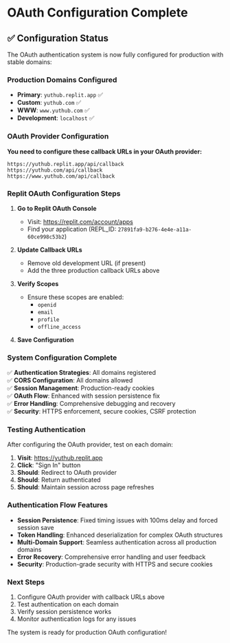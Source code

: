 # OAuth Configuration Complete

## ✅ Configuration Status

The OAuth authentication system is now fully configured for production with stable domains:

### Production Domains Configured
- **Primary**: `yuthub.replit.app` ✅
- **Custom**: `yuthub.com` ✅  
- **WWW**: `www.yuthub.com` ✅
- **Development**: `localhost` ✅

### OAuth Provider Configuration

**You need to configure these callback URLs in your OAuth provider:**

```
https://yuthub.replit.app/api/callback
https://yuthub.com/api/callback
https://www.yuthub.com/api/callback
```

### Replit OAuth Configuration Steps

1. **Go to Replit OAuth Console**
   - Visit: https://replit.com/account/apps
   - Find your application (REPL_ID: `27891fa9-b276-4e4e-a11a-60ce998c53b2`)

2. **Update Callback URLs**
   - Remove old development URL (if present)
   - Add the three production callback URLs above

3. **Verify Scopes**
   - Ensure these scopes are enabled:
     - `openid`
     - `email` 
     - `profile`
     - `offline_access`

4. **Save Configuration**

### System Configuration Complete

✅ **Authentication Strategies**: All domains registered  
✅ **CORS Configuration**: All domains allowed  
✅ **Session Management**: Production-ready cookies  
✅ **OAuth Flow**: Enhanced with session persistence fix  
✅ **Error Handling**: Comprehensive debugging and recovery  
✅ **Security**: HTTPS enforcement, secure cookies, CSRF protection  

### Testing Authentication

After configuring the OAuth provider, test on each domain:

1. **Visit**: https://yuthub.replit.app
2. **Click**: "Sign In" button
3. **Should**: Redirect to OAuth provider
4. **Should**: Return authenticated
5. **Should**: Maintain session across page refreshes

### Authentication Flow Features

- **Session Persistence**: Fixed timing issues with 100ms delay and forced session save
- **Token Handling**: Enhanced deserialization for complex OAuth structures  
- **Multi-Domain Support**: Seamless authentication across all production domains
- **Error Recovery**: Comprehensive error handling and user feedback
- **Security**: Production-grade security with HTTPS and secure cookies

### Next Steps

1. Configure OAuth provider with callback URLs above
2. Test authentication on each domain
3. Verify session persistence works
4. Monitor authentication logs for any issues

The system is ready for production OAuth configuration!